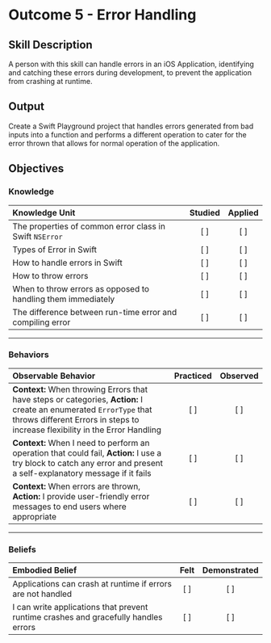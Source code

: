 # Outcome 5 - Error Handling
## Skill Description

A person with this skill can handle errors in an iOS Application, identifying and catching these errors during development, to prevent the application from crashing at runtime.

## Output

Create a Swift Playground project that handles errors generated from bad inputs into a function and performs a different operation to cater for the error thrown that allows for normal operation of the application.


## Objectives
### Knowledge

| Knowledge Unit   |      Studied      | Applied |
|:-------------|:------------------:|:--------:|
| The properties of common error class in Swift `NSError` | [ ] | [ ] |
| Types of Error in Swift | [ ] | [ ] |
| How to handle errors in Swift | [ ] | [ ] |
| How to throw errors | [ ] | [ ] |
| When to throw errors as opposed to handling them immediately | [ ] | [ ] |
| The difference between run-time error and compiling error | [ ] | [ ] |

-------

### Behaviors

| Observable Behavior   |      Practiced      | Observed |
|:-------------|:------------------:|:--------:|
| **Context:** When throwing Errors that have steps or categories, **Action:** I create an enumerated `ErrorType` that throws different Errors in steps to increase flexibility in the Error Handling | [ ] | [ ] |
| **Context:** When I need to perform an operation that could fail, **Action:** I use a try block to catch any error and present a self-explanatory message if it fails | [ ] | [ ] |
| **Context:** When errors are thrown, **Action:** I provide user-friendly error messages to end users where appropriate | [ ] | [ ] |

-------

### Beliefs

| Embodied Belief   |      Felt      | Demonstrated |
|:-------------|:------------------:|:--------:|
| Applications can crash at runtime if errors are not handled | [ ] | [ ] |
| I can write applications that prevent runtime crashes and gracefully handles errors | [ ] | [ ] |

